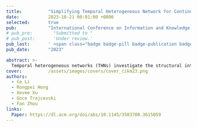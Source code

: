 ```yaml
---
title:          "Simplifying Temporal Heterogeneous Network for Continuous-Time Link Prediction"
date:           2023-10-21 00:01:00 +0800
selected:       true
pub:            "International Conference on Information and Knowledge Management (CIKM)"
# pub_pre:        "Submitted to "
# pub_post:       'Under review.'
pub_last:       ' <span class="badge badge-pill badge-publication badge-success">Full Paper</span>'
pub_date:       "2023"

abstract: >-
  Temporal heterogeneous networks (THNs) investigate the structural interactions and their evolution over time in graphs with multiple types of nodes or edges. Existing THNs describe evolving networks as a sequence of graph snapshots and adopt mechanisms from static heterogeneous networks to capture the spatial-temporal correlation...
cover:          /assets/images/covers/cover_cikm23.png
authors:
  - Ce Li
  - Rongpei Hong
  - Xovee Xu
  - Goce Trajcevski
  - Fan Zhou
links:
  Paper: https://dl.acm.org/doi/abs/10.1145/3583780.3615059
---
```

